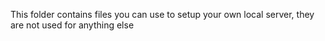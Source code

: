 This folder contains files you can use to setup your own local server, they are not used for anything else

